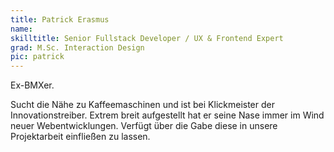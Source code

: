 ```yaml
---
title: Patrick Erasmus
name:
skilltitle: Senior Fullstack Developer / UX & Frontend Expert
grad: M.Sc. Interaction Design
pic: patrick
---
```


Ex-BMXer.

Sucht die Nähe zu Kaffeemaschinen und ist bei Klickmeister der Innovationstreiber. Extrem breit aufgestellt hat er seine Nase immer im Wind neuer Webentwicklungen. Verfügt über die Gabe diese in unsere Projektarbeit einfließen zu lassen.